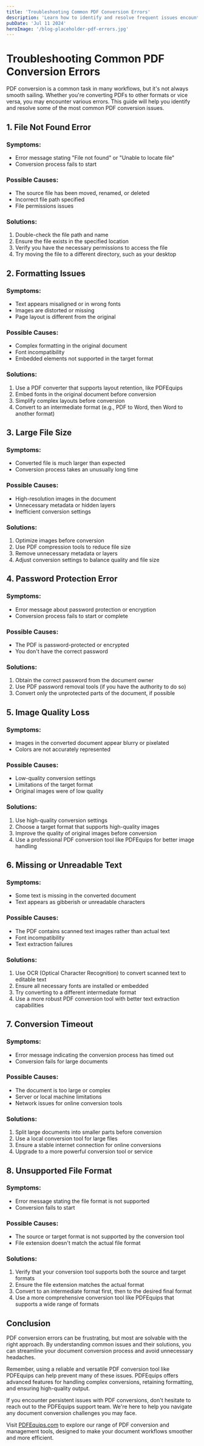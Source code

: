 ```yaml
---
title: 'Troubleshooting Common PDF Conversion Errors'
description: 'Learn how to identify and resolve frequent issues encountered during PDF conversion processes'
pubDate: 'Jul 11 2024'
heroImage: '/blog-placeholder-pdf-errors.jpg'
---
```


# Troubleshooting Common PDF Conversion Errors

PDF conversion is a common task in many workflows, but it's not always smooth sailing. Whether you're converting PDFs to other formats or vice versa, you may encounter various errors. This guide will help you identify and resolve some of the most common PDF conversion issues.

## 1. File Not Found Error

### Symptoms:
- Error message stating "File not found" or "Unable to locate file"
- Conversion process fails to start

### Possible Causes:
- The source file has been moved, renamed, or deleted
- Incorrect file path specified
- File permissions issues

### Solutions:
1. Double-check the file path and name
2. Ensure the file exists in the specified location
3. Verify you have the necessary permissions to access the file
4. Try moving the file to a different directory, such as your desktop

## 2. Formatting Issues

### Symptoms:
- Text appears misaligned or in wrong fonts
- Images are distorted or missing
- Page layout is different from the original

### Possible Causes:
- Complex formatting in the original document
- Font incompatibility
- Embedded elements not supported in the target format

### Solutions:
1. Use a PDF converter that supports layout retention, like PDFEquips
2. Embed fonts in the original document before conversion
3. Simplify complex layouts before conversion
4. Convert to an intermediate format (e.g., PDF to Word, then Word to another format)

## 3. Large File Size

### Symptoms:
- Converted file is much larger than expected
- Conversion process takes an unusually long time

### Possible Causes:
- High-resolution images in the document
- Unnecessary metadata or hidden layers
- Inefficient conversion settings

### Solutions:
1. Optimize images before conversion
2. Use PDF compression tools to reduce file size
3. Remove unnecessary metadata or layers
4. Adjust conversion settings to balance quality and file size

## 4. Password Protection Error

### Symptoms:
- Error message about password protection or encryption
- Conversion process fails to start or complete

### Possible Causes:
- The PDF is password-protected or encrypted
- You don't have the correct password

### Solutions:
1. Obtain the correct password from the document owner
2. Use PDF password removal tools (if you have the authority to do so)
3. Convert only the unprotected parts of the document, if possible

## 5. Image Quality Loss

### Symptoms:
- Images in the converted document appear blurry or pixelated
- Colors are not accurately represented

### Possible Causes:
- Low-quality conversion settings
- Limitations of the target format
- Original images were of low quality

### Solutions:
1. Use high-quality conversion settings
2. Choose a target format that supports high-quality images
3. Improve the quality of original images before conversion
4. Use a professional PDF conversion tool like PDFEquips for better image handling

## 6. Missing or Unreadable Text

### Symptoms:
- Some text is missing in the converted document
- Text appears as gibberish or unreadable characters

### Possible Causes:
- The PDF contains scanned text images rather than actual text
- Font incompatibility
- Text extraction failures

### Solutions:
1. Use OCR (Optical Character Recognition) to convert scanned text to editable text
2. Ensure all necessary fonts are installed or embedded
3. Try converting to a different intermediate format
4. Use a more robust PDF conversion tool with better text extraction capabilities

## 7. Conversion Timeout

### Symptoms:
- Error message indicating the conversion process has timed out
- Conversion fails for large documents

### Possible Causes:
- The document is too large or complex
- Server or local machine limitations
- Network issues for online conversion tools

### Solutions:
1. Split large documents into smaller parts before conversion
2. Use a local conversion tool for large files
3. Ensure a stable internet connection for online conversions
4. Upgrade to a more powerful conversion tool or service

## 8. Unsupported File Format

### Symptoms:
- Error message stating the file format is not supported
- Conversion fails to start

### Possible Causes:
- The source or target format is not supported by the conversion tool
- File extension doesn't match the actual file format

### Solutions:
1. Verify that your conversion tool supports both the source and target formats
2. Ensure the file extension matches the actual format
3. Convert to an intermediate format first, then to the desired final format
4. Use a more comprehensive conversion tool like PDFEquips that supports a wide range of formats

## Conclusion

PDF conversion errors can be frustrating, but most are solvable with the right approach. By understanding common issues and their solutions, you can streamline your document conversion process and avoid unnecessary headaches.

Remember, using a reliable and versatile PDF conversion tool like PDFEquips can help prevent many of these issues. PDFEquips offers advanced features for handling complex conversions, retaining formatting, and ensuring high-quality output.

If you encounter persistent issues with PDF conversions, don't hesitate to reach out to the PDFEquips support team. We're here to help you navigate any document conversion challenges you may face.

Visit [PDFEquips.com](https://www.pdfequips.com) to explore our range of PDF conversion and management tools, designed to make your document workflows smoother and more efficient.